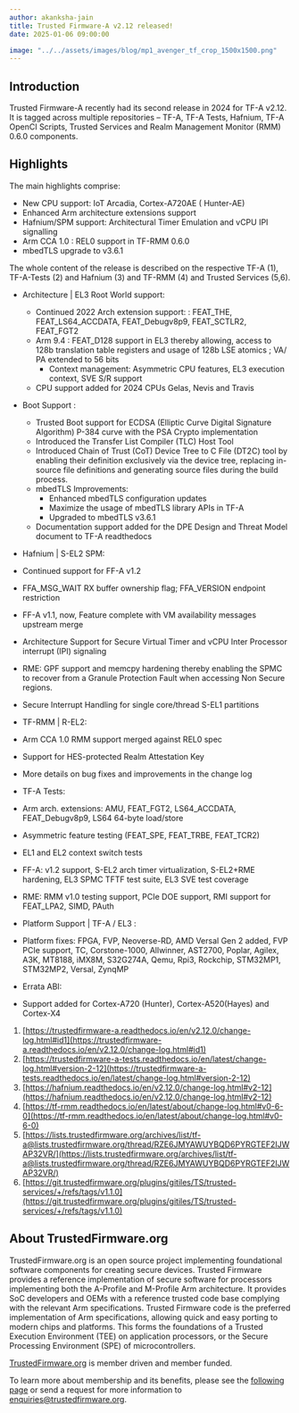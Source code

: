 ```yaml
---
author: akanksha-jain
title: Trusted Firmware-A v2.12 released!
date: 2025-01-06 09:00:00

image: "../../assets/images/blog/mp1_avenger_tf_crop_1500x1500.png"
---
```


## Introduction

Trusted Firmware-A recently had its second release in 2024 for TF-A v2.12. 
It is tagged across multiple repositories – TF-A, TF-A Tests, Hafnium, TF-A OpenCI Scripts, Trusted Services and Realm Management Monitor (RMM) 0.6.0 components.

## Highlights

The main highlights comprise:

- New CPU support: IoT Arcadia, Cortex-A720AE ( Hunter-AE)
- Enhanced Arm architecture extensions support
- Hafnium/SPM support: Architectural Timer Emulation and vCPU IPI signalling
- Arm CCA 1.0 : REL0 support in TF-RMM 0.6.0
- mbedTLS upgrade to v3.6.1

The whole content of the release is described on the respective TF-A (1), TF-A-Tests (2) and Hafnium (3) and TF-RMM (4) and Trusted Services (5,6).

- Architecture | EL3 Root World support:
  - Continued 2022 Arch extension support: : FEAT_THE, FEAT_LS64_ACCDATA, FEAT_Debugv8p9, FEAT_SCTLR2, FEAT_FGT2
  - Arm 9.4 : FEAT_D128 support in EL3 thereby allowing, access to 128b translation table registers and usage of 128b LSE atomics ; VA/ PA extended to 56 bits 
 	- Context management: Asymmetric CPU features, EL3 execution context, SVE S/R support
  -	CPU support added for 2024 CPUs Gelas, Nevis and Travis 
- Boot Support :
  - Trusted Boot support for ECDSA (Elliptic Curve Digital Signature Algorithm) P-384 curve with the PSA Crypto implementation
  - Introduced the Transfer List Compiler (TLC) Host Tool
  - Introduced Chain of Trust (CoT) Device Tree to C File (DT2C) tool by enabling their definition exclusively via the device tree, replacing in-source file definitions and generating source files during the build process.
  - mbedTLS Improvements:
    - Enhanced mbedTLS configuration updates
    -	Maximize the usage of mbedTLS library APIs in TF-A 
    -	Upgraded to mbedTLS v3.6.1
  -	Documentation support added for the DPE Design and Threat Model document to TF-A readthedocs
-	Hafnium | S-EL2 SPM:
  - Continued support for FF-A v1.2
  - FFA_MSG_WAIT RX buffer ownership flag; FFA_VERSION endpoint restriction
  - FF-A v1.1, now, Feature complete with VM availability messages upstream merge
  - Architecture Support for Secure Virtual Timer and vCPU Inter Processor interrupt (IPI) signaling
  - RME: GPF support and memcpy hardening thereby enabling the SPMC to recover from a Granule Protection Fault when accessing Non Secure regions.
  -	Secure Interrupt Handling for single core/thread S-EL1 partitions

-	TF-RMM | R-EL2:
  -	Arm CCA 1.0 RMM support merged against REL0 spec
  -	Support for HES-protected Realm Attestation Key 
  -	More details on bug fixes and improvements in the change log
-	TF-A Tests:
  -	Arm arch. extensions: AMU, FEAT_FGT2, LS64_ACCDATA, FEAT_Debugv8p9, LS64 64-byte load/store
  -	Asymmetric feature testing (FEAT_SPE, FEAT_TRBE, FEAT_TCR2)
  -	EL1 and EL2 context switch tests
  -	FF-A: v1.2 support, S-EL2 arch timer virtualization, S-EL2+RME hardening, EL3 SPMC TFTF test suite, EL3 SVE test coverage
  -	RME: RMM v1.0 testing support, PCIe DOE support, RMI support for FEAT_LPA2, SIMD, PAuth
-	Platform Support | TF-A / EL3 :
  -	Platform fixes: FPGA, FVP, Neoverse-RD, AMD Versal Gen 2 added, FVP PCIe support, TC, Corstone-1000, Allwinner, AST2700, Poplar, Agilex, A3K, MT8188, iMX8M, S32G274A, Qemu, Rpi3, Rockchip, STM32MP1, STM32MP2, Versal, ZynqMP
-	Errata ABI:
  -	Support added for Cortex-A720 (Hunter), Cortex-A520(Hayes) and Cortex-X4 

1.	[https://trustedfirmware-a.readthedocs.io/en/v2.12.0/change-log.html#id1](https://trustedfirmware-a.readthedocs.io/en/v2.12.0/change-log.html#id1)
2.	[https://trustedfirmware-a-tests.readthedocs.io/en/latest/change-log.html#version-2-12](https://trustedfirmware-a-tests.readthedocs.io/en/latest/change-log.html#version-2-12)
3.	[https://hafnium.readthedocs.io/en/v2.12.0/change-log.html#v2-12](https://hafnium.readthedocs.io/en/v2.12.0/change-log.html#v2-12)
4.	[https://tf-rmm.readthedocs.io/en/latest/about/change-log.html#v0-6-0](https://tf-rmm.readthedocs.io/en/latest/about/change-log.html#v0-6-0)
5.	[https://lists.trustedfirmware.org/archives/list/tf-a@lists.trustedfirmware.org/thread/RZE6JMYAWUYBQD6PYRGTEF2IJWAP32VR/](https://lists.trustedfirmware.org/archives/list/tf-a@lists.trustedfirmware.org/thread/RZE6JMYAWUYBQD6PYRGTEF2IJWAP32VR/)
6.	[https://git.trustedfirmware.org/plugins/gitiles/TS/trusted-services/+/refs/tags/v1.1.0](https://git.trustedfirmware.org/plugins/gitiles/TS/trusted-services/+/refs/tags/v1.1.0)


## About TrustedFirmware.org

TrustedFirmware.org is an open source project implementing foundational software components for creating secure devices. Trusted Firmware provides a reference implementation of secure software for processors implementing both the A-Profile and M-Profile Arm architecture. It provides SoC developers and OEMs with a reference trusted code base complying with the relevant Arm specifications. Trusted Firmware code is the preferred implementation of Arm specifications, allowing quick and easy porting to modern chips and platforms. This forms the foundations of a Trusted Execution Environment (TEE) on application processors, or the Secure Processing Environment (SPE) of microcontrollers.

[TrustedFirmware.org](https://www.trustedfirmware.org) is member driven and member funded.

To learn more about membership and its benefits, please see the [following page](/about) or send a request for more information to enquiries@trustedfirmware.org.

